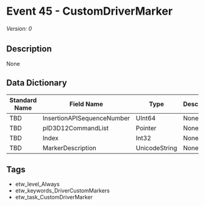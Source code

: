 # Event 45 - CustomDriverMarker
###### Version: 0

## Description
None

## Data Dictionary
|Standard Name|Field Name|Type|Description|Sample Value|
|---|---|---|---|---|
|TBD|InsertionAPISequenceNumber|UInt64|None|`None`|
|TBD|pID3D12CommandList|Pointer|None|`None`|
|TBD|Index|Int32|None|`None`|
|TBD|MarkerDescription|UnicodeString|None|`None`|

## Tags
* etw_level_Always
* etw_keywords_DriverCustomMarkers
* etw_task_CustomDriverMarker